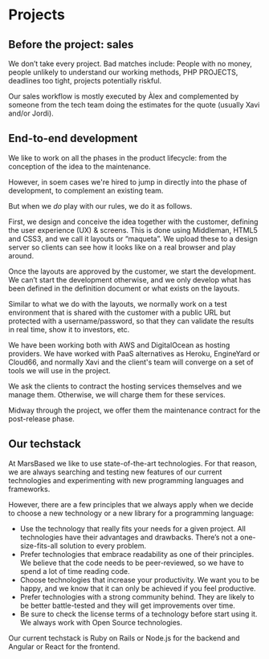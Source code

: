 # Projects

## Before the project: sales

We don’t take every project. Bad matches include: People with no money, people unlikely to understand our working methods, PHP PROJECTS, deadlines too tight, projects potentially riskful.

Our sales workflow is mostly executed by Àlex and complemented by someone from the tech team doing the estimates for the quote (usually Xavi and/or Jordi).

## End-to-end development

We like to work on all the phases in the product lifecycle: from the conception of the idea to the maintenance.

However, in soem cases we're hired to jump in directly into the phase of development, to complement an existing team.

But when we _do_ play with our rules, we do it as follows.

First, we design and conceive the idea together with the customer, defining the user experience (UX) & screens. This is done using Middleman, HTML5 and CSS3, and we call it layouts or “maqueta”. We upload these to a design server so clients can see how it looks like on a real browser and play around.

Once the layouts are approved by the customer, we start the development. We can’t start the development otherwise, and we only develop what has been defined in the definition document or what exists on the layouts.

Similar to what we do with the layouts, we normally work on a test environment that is shared with the customer with a public URL but protected with a username/password, so that they can validate the results in real time, show it to investors, etc.

We have been working both with AWS and DigitalOcean as hosting providers. We have worked with PaaS alternatives as Heroku, EngineYard or Cloud66, and normally Xavi and the client's team will converge on a set of tools we will use in the project.

We ask the clients to contract the hosting services themselves and we manage them. Otherwise, we will charge them for these services.

Midway through the project, we offer them the maintenance contract for the post-release phase.

## Our techstack

At MarsBased we like to use state-of-the-art technologies. For that reason, we are always searching and testing new features of our current technologies and experimenting with new programming languages and frameworks.

However, there are a few principles that we always apply when we decide to choose a new technology or a new library for a programming language:

* Use the technology that really fits your needs for a given project. All technologies have their advantages and drawbacks. There’s not a one-size-fits-all solution to every problem.
* Prefer technologies that embrace readability as one of their principles. We believe that the code needs to be peer-reviewed, so we have to spend a lot of time reading code.
* Choose technologies that increase your productivity. We want you to be happy, and we know that it can only be achieved if you feel productive.
* Prefer technologies with a strong community behind. They are likely to be better battle-tested and they will get improvements over time.
* Be sure to check the license terms of a technology before start using it. We always work with Open Source technologies.

Our current techstack is Ruby on Rails or Node.js for the backend and Angular or React for the frontend.




